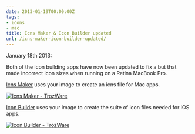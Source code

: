 ```yaml
---
date: 2013-01-19T00:00:00Z
tags:
- icons
- mac
title: Icns Maker & Icon Builder updated
url: /icns-maker-icon-builder-updated/
---
```


January 18th 2013:

Both of the icon building apps have now been updated to fix a but that made
incorrect icon sizes when running on a Retina MacBook Pro.

[ Icns Maker][1] uses your image to create an icns file for Mac apps.

<a href="http://itunes.apple.com/app/icns-maker/id550942266?mt=12&uo=4" target="itunes_store"><img style="border: 0;" alt="Icns Maker - TrozWare" src="http://r.mzstatic.com/images/web/linkmaker/badge_macappstore-lrg.gif" /></a>

[Icon Builder][2] uses your image to create the suite of icon files needed for
iOS apps.

<a href="http://itunes.apple.com/app/icon-builder/id552293482?mt=12&uo=4" target="itunes_store"><img style="border: 0;" alt="Icon Builder - TrozWare" src="http://r.mzstatic.com/images/web/linkmaker/badge_macappstore-lrg.gif" /></a>

[1]: /icns-maker/ "Icns Maker"
[2]: /icon-builder/ "Icon Builder"
